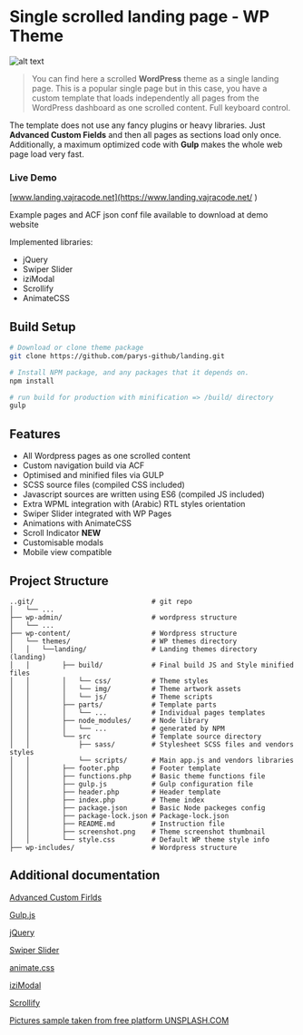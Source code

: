 # Single scrolled landing page - WP Theme

![alt text](https://github.com/parys-github/landing/blob/master/screenshot.png "Screenshot")

>You can find here a scrolled **WordPress** theme as a single landing page.
This is a popular single page but in this case, you have a custom template that loads independently all pages from the WordPress dashboard as one scrolled content. Full keyboard control.

The template does not use any fancy plugins or heavy libraries. Just **Advanced Custom Fields** and then all pages as sections load only once. Additionally, a maximum optimized code with **Gulp** makes the whole web page load very fast.

### Live Demo

[www.landing.vajracode.net](https://www.landing.vajracode.net/ )

Example pages and ACF json conf file available to download at demo website

Implemented libraries:
* jQuery
* Swiper Slider
* iziModal
* Scrollify
* AnimateCSS

## Build Setup

``` bash
# Download or clone theme package
git clone https://github.com/parys-github/landing.git

# Install NPM package, and any packages that it depends on.
npm install

# run build for production with minification => /build/ directory
gulp

```

## Features
* All Wordpress pages as one scrolled content
* Custom navigation build via ACF
* Optimised and minified files via GULP
* SCSS source files (compiled CSS included)
* Javascript sources are written using ES6 (compiled JS included)
* Extra WPML integration with (Arabic) RTL styles orientation
* Swiper Slider integrated with WP Pages
* Animations with AnimateCSS
* Scroll Indicator **NEW**
* Customisable modals
* Mobile view compatible

## Project Structure
```
..git/                             # git repo
│   └── ...
├── wp-admin/                      # wordpress structure
│   └── ...
├── wp-content/                    # Wordpress structure
│   └── themes/                    # WP themes directory
│   │   └──landing/                # Landing themes directory (landing)
│   │        ├── build/            # Final build JS and Style minified files
│   │        │   └── css/          # Theme styles
│   │        │   └── img/          # Theme artwork assets
│   │        │   └── js/           # Theme scripts
│   │        ├── parts/            # Template parts
│   │        │   └── ...           # Individual pages templates
│   │        ├── node_modules/     # Node library
│   │        │   └── ...           # generated by NPM
│   │        └── src               # Template source directory
│   │            ├── sass/         # Stylesheet SCSS files and vendors styles
│   │            └── scripts/      # Main app.js and vendors libraries
│   │        ├── footer.php        # Footer template
│   │        ├── functions.php     # Basic theme functions file
│   │        ├── gulp.js           # Gulp configuration file
│   │        ├── header.php        # Header template
│   │        ├── index.php         # Theme index
│   │        ├── package.json      # Basic Node packeges config
│   │        ├── package-lock.json # Package-lock.json
│   │        ├── README.md         # Instruction file
│   │        ├── screenshot.png    # Theme screenshot thumbnail
│   │        └── style.css         # Default WP theme style info
├── wp-includes/                   # Wordpress structure
```

## Additional documentation

[Advanced Custom Firlds](https://www.advancedcustomfields.com/)

[Gulp.js](https://gulpjs.com/)

[jQuery](https://jquery.com/)

[Swiper Slider](http://idangero.us/swiper/)

[animate.css](https://daneden.github.io/animate.css/)

[iziModal](http://izimodal.marcelodolce.com/)

[Scrollify](https://projects.lukehaas.me/scrollify/#home)

[Pictures sample taken from free platform UNSPLASH.COM](https://unsplash.com/)




